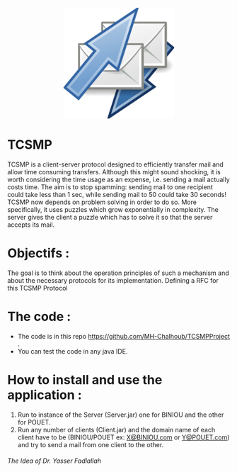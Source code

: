 <p align="center">
  <img src="/src/inOutTcsmp.png" alt="alt text" width="250" height="250">
</p>

# TCSMP
TCSMP is a client-server protocol designed to efficiently transfer mail and allow time consuming transfers.
Although this might sound shocking, it is worth considering the time usage as an expense, i.e. sending a mail actually costs time. The aim is to stop spamming: sending mail to one recipient could take less than 1 sec, while sending mail to 50 could take 30 seconds!
TCSMP now depends on problem solving in order to do so. More specifically, it uses puzzles which grow exponentially in complexity. The server gives the client a puzzle which has to solve it so that the server accepts its mail.

# Objectifs :

The goal is to think about the operation principles of such a mechanism and about the necessary protocols for its
implementation. Defining a RFC for this TCSMP Protocol
     
# The code :
* The code is in this repo https://github.com/MH-Chalhoub/TCSMPProject .
* You can test the code in any java IDE.

# How to install and use the application :
1.  Run to instance of the Server (Server.jar) one for BINIOU and the other for POUET.
2.  Run any number of clients (Client.jar) and the domain name of each client have to be (BINIOU/POUET ex: X@BINIOU.com or Y@POUET.com) and try to send a mail from one client to the other.

###### The Idea of Dr. Yasser Fadlallah

